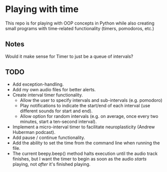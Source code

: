 # Playing with time

This repo is for playing with OOP concepts in Python while also creating small programs with time-related
functionality (timers, pomodoros, etc.)

## Notes
Would it make sense for Timer to just be a queue of intervals? 


## TODO
- Add exception-handling.
- Add my own audio files for better alerts.
- Create interval timer functionality.
  - Allow the user to specify intervals and sub-intervals (e.g. pomodoro)
  - Play notifications to indicate the start/end of each interval (use different sounds for start and end).
  - Allow option for random intervals (e.g. on average, once every two minutes, start a ten-second interval).
- Implement a micro-interval timer to facilitate neuroplasticity (Andrew Huberman podcast).
- Add pause / continue functionality.
- Add the ability to set the time from the command line when running the file.
- The current beepy.beep() method halts execution until the audio track finishes, but I want the timer to
  begin as soon as the audio *starts* playing, not *after* it's finished playing.